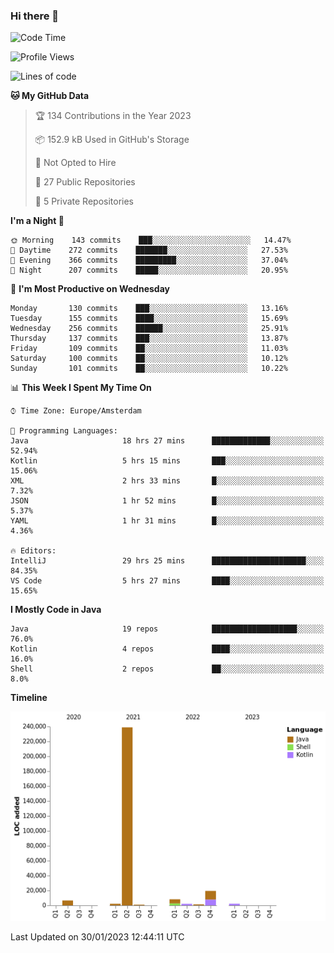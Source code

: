 ### Hi there 👋


<!--START_SECTION:waka-->
![Code Time](http://img.shields.io/badge/Code%20Time-2%2C958%20hrs%208%20mins-blue)

![Profile Views](http://img.shields.io/badge/Profile%20Views-2-blue)

![Lines of code](https://img.shields.io/badge/From%20Hello%20World%20I%27ve%20Written-282%20Thousand%20lines%20of%20code-blue)

**🐱 My GitHub Data** 

> 🏆 134 Contributions in the Year 2023
 > 
> 📦 152.9 kB Used in GitHub's Storage 
 > 
> 🚫 Not Opted to Hire
 > 
> 📜 27 Public Repositories 
 > 
> 🔑 5 Private Repositories  
 > 
**I'm a Night 🦉** 

```text
🌞 Morning    143 commits    ███░░░░░░░░░░░░░░░░░░░░░░   14.47% 
🌆 Daytime    272 commits    ███████░░░░░░░░░░░░░░░░░░   27.53% 
🌃 Evening    366 commits    █████████░░░░░░░░░░░░░░░░   37.04% 
🌙 Night      207 commits    █████░░░░░░░░░░░░░░░░░░░░   20.95%

```
📅 **I'm Most Productive on Wednesday** 

```text
Monday       130 commits    ███░░░░░░░░░░░░░░░░░░░░░░   13.16% 
Tuesday      155 commits    ████░░░░░░░░░░░░░░░░░░░░░   15.69% 
Wednesday    256 commits    ██████░░░░░░░░░░░░░░░░░░░   25.91% 
Thursday     137 commits    ███░░░░░░░░░░░░░░░░░░░░░░   13.87% 
Friday       109 commits    ██░░░░░░░░░░░░░░░░░░░░░░░   11.03% 
Saturday     100 commits    ██░░░░░░░░░░░░░░░░░░░░░░░   10.12% 
Sunday       101 commits    ██░░░░░░░░░░░░░░░░░░░░░░░   10.22%

```


📊 **This Week I Spent My Time On** 

```text
⌚︎ Time Zone: Europe/Amsterdam

💬 Programming Languages: 
Java                     18 hrs 27 mins      █████████████░░░░░░░░░░░░   52.94% 
Kotlin                   5 hrs 15 mins       ███░░░░░░░░░░░░░░░░░░░░░░   15.06% 
XML                      2 hrs 33 mins       █░░░░░░░░░░░░░░░░░░░░░░░░   7.32% 
JSON                     1 hr 52 mins        █░░░░░░░░░░░░░░░░░░░░░░░░   5.37% 
YAML                     1 hr 31 mins        █░░░░░░░░░░░░░░░░░░░░░░░░   4.36%

🔥 Editors: 
IntelliJ                 29 hrs 25 mins      █████████████████████░░░░   84.35% 
VS Code                  5 hrs 27 mins       ████░░░░░░░░░░░░░░░░░░░░░   15.65%

```

**I Mostly Code in Java** 

```text
Java                     19 repos            ███████████████████░░░░░░   76.0% 
Kotlin                   4 repos             ████░░░░░░░░░░░░░░░░░░░░░   16.0% 
Shell                    2 repos             ██░░░░░░░░░░░░░░░░░░░░░░░   8.0%

```


**Timeline**

![Chart not found](https://raw.githubusercontent.com/powercasgamer/powercasgamer/master/charts/bar_graph.png) 


 Last Updated on 30/01/2023 12:44:11 UTC
<!--END_SECTION:waka-->
